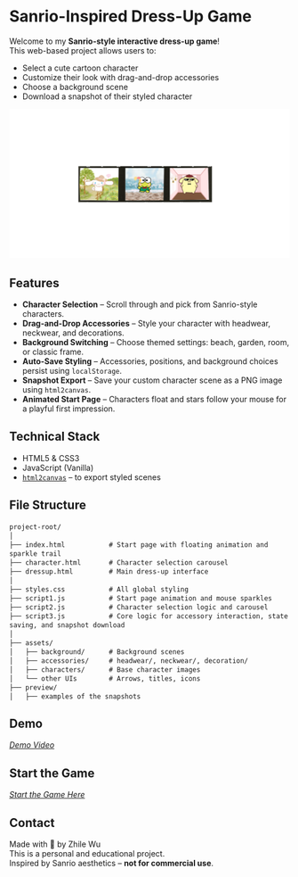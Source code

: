 # Sanrio-Inspired Dress-Up Game

Welcome to my **Sanrio-style interactive dress-up game**!  
This web-based project allows users to:

- Select a cute cartoon character
- Customize their look with drag-and-drop accessories
- Choose a background scene
- Download a snapshot of their styled character

![Preview](preview/display.png) 


## Features

- **Character Selection** – Scroll through and pick from Sanrio-style characters.
- **Drag-and-Drop Accessories** – Style your character with headwear, neckwear, and decorations.
- **Background Switching** – Choose themed settings: beach, garden, room, or classic frame.
- **Auto-Save Styling** – Accessories, positions, and background choices persist using `localStorage`.
- **Snapshot Export** – Save your custom character scene as a PNG image using `html2canvas`.
- **Animated Start Page** – Characters float and stars follow your mouse for a playful first impression.


## Technical Stack

- HTML5 & CSS3
- JavaScript (Vanilla)
- [`html2canvas`](https://html2canvas.hertzen.com/) – to export styled scenes


## File Structure

```
project-root/
│
├── index.html           # Start page with floating animation and sparkle trail
├── character.html       # Character selection carousel
├── dressup.html         # Main dress-up interface
│
├── styles.css           # All global styling
├── script1.js           # Start page animation and mouse sparkles
├── script2.js           # Character selection logic and carousel
├── script3.js           # Core logic for accessory interaction, state saving, and snapshot download
│
├── assets/
│   ├── background/      # Background scenes
│   ├── accessories/     # headwear/, neckwear/, decoration/
│   ├── characters/      # Base character images
│   └── other UIs        # Arrows, titles, icons
├── preview/
│   ├── examples of the snapshots
```

## Demo

*[Demo Video](https://youtu.be/v7foqUdhDrE)*


## Start the Game

*[Start the Game Here](https://iamhappycroco.github.io/SI579FinalProject_Sanrio_Dressup_Game/)*

## Contact

Made with 💖 by Zhile Wu <br>
This is a personal and educational project.  
Inspired by Sanrio aesthetics – **not for commercial use**.
